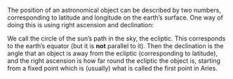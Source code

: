 The position of an astronomical object can be described by two numbers,
corresponding to latitude and longitude on the earth’s surface. One way
of doing this is using right ascension and declination:

We call the circle of the sun’s path in the sky, the ecliptic. This
corresponds to the earth’s equator (but it is **not** parallel to it).
Then the declination is the angle that an object is away from the
ecliptic (corresponding to latitude), and the right ascension is how far
round the ecliptic the object is, starting from a fixed point which is
(usually) what is called the first point in Aries.
